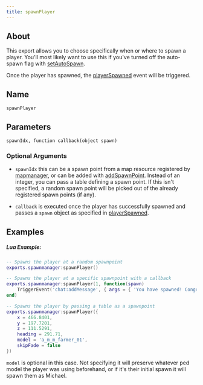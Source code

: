 ```yaml
---
title: spawnPlayer
---
```


## About
This export allows you to choose specifically when or where to spawn a player. You'll most likely want to use this if you've turned off the auto-spawn flag with [setAutoSpawn](./functions/setAutoSpawn).

 Once the player has spawned, the [playerSpawned](../../events/playerSpawned) event will be triggered. 


## Name
```
spawnPlayer
```

## Parameters

```
spawnIdx, function callback(object spawn)
```

### Optional Arguments

 - `spawnIdx` this can be a spawn point from a map resource registered by [mapmanager](../../../mapmanager), or can be added with [addSpawnPoint](./functions/addSpawnPoint). Instead of an integer, you can pass a table defining a spawn point. If this isn't specified, a random spawn point will be picked out of the already registered spawn points (if any).

- `callback` is executed once the player has successfully spawned and passes a `spawn` object as specified in [playerSpawned](../../events/playerSpawned).

## Examples

##### Lua Example:
```lua
-- Spawns the player at a random spawnpoint
exports.spawnmanager:spawnPlayer()
```

```lua
-- Spawns the player at a specific spawnpoint with a callback
exports.spawnmanager:spawnPlayer(1, function(spawn)
    TriggerEvent('chat:addMessage', { args = { 'You have spawned! Congrats!' } })
end)
```

```lua
-- Spawns the player by passing a table as a spawnpoint
exports.spawnmanager:spawnPlayer({
    x = 466.8401,
    y = 197.7201,
    z = 111.5291,
    heading = 291.71,
    model = 'a_m_m_farmer_01',
    skipFade = false
})
```
`model` is optional in this case. Not specifying it will preserve whatever ped model the player was using beforehand, or if it's their initial spawn it will spawn them as Michael.
